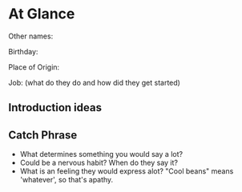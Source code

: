 # At Glance

Other names:

Birthday:

Place of Origin:

Job: (what do they do and how did they get started)

## Introduction ideas

## Catch Phrase
- What determines something you would say a lot?
- Could be a nervous habit? When do they say it?
- What is an feeling they would express alot? "Cool beans" means 'whatever', so that's apathy.
> 

